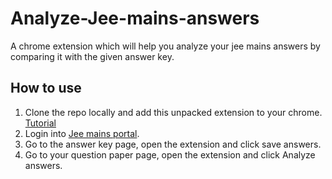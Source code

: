 # Analyze-Jee-mains-answers
A chrome extension which will help you analyze your jee mains answers by comparing it with the given answer key.  
## How to use  
1. Clone the repo locally and add this unpacked extension to your chrome. [Tutorial](https://webkul.com/blog/how-to-install-the-unpacked-extension-in-chrome/)
2. Login into [Jee mains portal](https://testservices.nic.in/examsys/root/DownloadAdmitCard.aspx?enc=WPJ5WSCVWOMNiXoyyomJgCV8FnblijC/LgfnhSRLLM1NzZYph1GSqanSYz8mXgEt).  
3. Go to the answer key page, open the extension and click save answers. 
4. Go to your question paper page, open the extension and click Analyze answers.  
